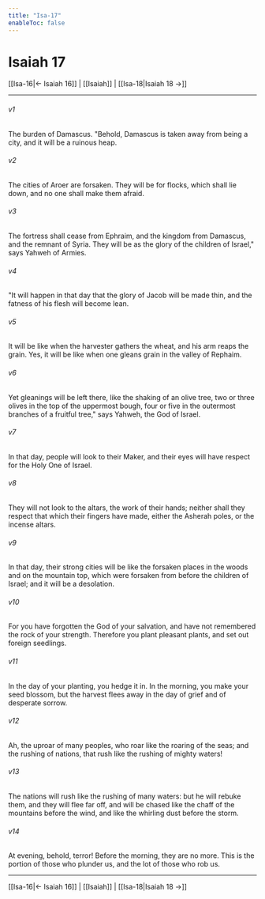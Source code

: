 ```yaml
---
title: "Isa-17"
enableToc: false
---
```

# Isaiah 17

[[Isa-16|← Isaiah 16]] | [[Isaiah]] | [[Isa-18|Isaiah 18 →]]
***



###### v1 
The burden of Damascus. "Behold, Damascus is taken away from being a city, and it will be a ruinous heap. 

###### v2 
The cities of Aroer are forsaken. They will be for flocks, which shall lie down, and no one shall make them afraid. 

###### v3 
The fortress shall cease from Ephraim, and the kingdom from Damascus, and the remnant of Syria. They will be as the glory of the children of Israel," says Yahweh of Armies. 

###### v4 
"It will happen in that day that the glory of Jacob will be made thin, and the fatness of his flesh will become lean. 

###### v5 
It will be like when the harvester gathers the wheat, and his arm reaps the grain. Yes, it will be like when one gleans grain in the valley of Rephaim. 

###### v6 
Yet gleanings will be left there, like the shaking of an olive tree, two or three olives in the top of the uppermost bough, four or five in the outermost branches of a fruitful tree," says Yahweh, the God of Israel. 

###### v7 
In that day, people will look to their Maker, and their eyes will have respect for the Holy One of Israel. 

###### v8 
They will not look to the altars, the work of their hands; neither shall they respect that which their fingers have made, either the Asherah poles, or the incense altars. 

###### v9 
In that day, their strong cities will be like the forsaken places in the woods and on the mountain top, which were forsaken from before the children of Israel; and it will be a desolation. 

###### v10 
For you have forgotten the God of your salvation, and have not remembered the rock of your strength. Therefore you plant pleasant plants, and set out foreign seedlings. 

###### v11 
In the day of your planting, you hedge it in. In the morning, you make your seed blossom, but the harvest flees away in the day of grief and of desperate sorrow. 

###### v12 
Ah, the uproar of many peoples, who roar like the roaring of the seas; and the rushing of nations, that rush like the rushing of mighty waters! 

###### v13 
The nations will rush like the rushing of many waters: but he will rebuke them, and they will flee far off, and will be chased like the chaff of the mountains before the wind, and like the whirling dust before the storm. 

###### v14 
At evening, behold, terror! Before the morning, they are no more. This is the portion of those who plunder us, and the lot of those who rob us.

***
[[Isa-16|← Isaiah 16]] | [[Isaiah]] | [[Isa-18|Isaiah 18 →]]

